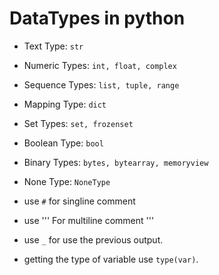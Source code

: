 # DataTypes in python

- Text Type:	    ```str```

- Numeric Types:	```int, float, complex```

- Sequence Types:	```list, tuple, range```

- Mapping Type:	    ```dict```

- Set Types:	    ```set, frozenset```

- Boolean Type:	    ```bool```

- Binary Types:	    ```bytes, bytearray, memoryview```

- None Type:	    ```NoneType```

- use ```#``` for singline comment

- use ''' For multiline comment '''

- use ```_``` for use the previous output.

- getting the type of variable use ```type(var)```.